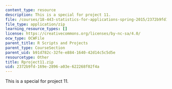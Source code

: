 ```yaml
---
content_type: resource
description: This is a special for project 11.
file: /courses/18-443-statistics-for-applications-spring-2015/2372b9fd169e2896a03e622268f02f4a_Rproject11.zip
file_type: application/zip
learning_resource_types: []
license: https://creativecommons.org/licenses/by-nc-sa/4.0/
ocw_type: OCWFile
parent_title: R Scripts and Projects
parent_type: CourseSection
parent_uid: b91d782c-32fe-e884-1640-42d14c5c5d5e
resourcetype: Other
title: Rproject11.zip
uid: 2372b9fd-169e-2896-a03e-622268f02f4a
---
```

This is a special for project 11.